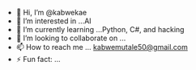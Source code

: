 - 👋 Hi, I’m @kabwekae
- 👀 I’m interested in ...AI
- 🌱 I’m currently learning ...Python, C#, and hacking
- 💞️ I’m looking to collaborate on ...
- 📫 How to reach me ... kabwemutale50@gmail.com
- ⚡ Fun fact: ...

<!---
kabwekae/kabwekae is a ✨ special ✨ repository because its `README.md` (this file) appears on your GitHub profile.
You can click the Preview link to take a look at your changes.
--->

